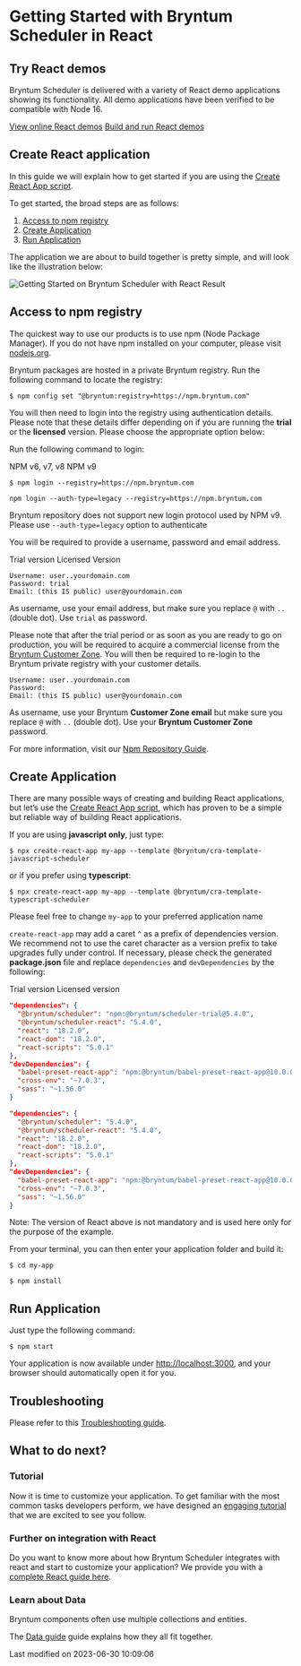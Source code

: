 # Getting Started with Bryntum Scheduler in React

## Try React demos

Bryntum Scheduler is delivered with a variety of React demo applications showing its functionality.
All demo applications have been verified to be compatible with Node 16.

<div class="b-card-group-2">
<a href="https://bryntum.com/products/scheduler/examples/?framework=react" class="b-card"><i class="fas b-fa-globe"></i>View online React demos</a>
<a href="#Scheduler/guides/integration/react/guide.md#build-and-run-local-demos" class="b-card"><i class="fab b-fa-react"></i>Build and run React demos</a>
</div>

## Create React application

In this guide we will explain how to get started if you are using the
[Create React App script](https://create-react-app.dev/).

To get started, the broad steps are as follows:

1. [Access to npm registry](##access-to-npm-registry)
2. [Create Application](##create-application)
3. [Run Application](##run-application)

The application we are about to build together is pretty simple, and will look like the illustration below:

<img src="Scheduler/getting-started-result-react-cra.png" class="b-screenshot" alt="Getting Started on Bryntum Scheduler with React Result">

## Access to npm registry

The quickest way to use our products is to use npm (Node Package Manager). If you do not have npm installed on your
computer, please visit [nodejs.org](https://nodejs.org).

Bryntum packages are hosted in a private Bryntum registry. Run the following command to locate the registry:

```shell
$ npm config set "@bryntum:registry=https://npm.bryntum.com"
```

You will then need to login into the registry using authentication details. Please note that these details differ
depending on if you are running the **trial** or the **licensed** version. Please choose the appropriate option below:

Run the following command to login:

<div class="docs-tabs" data-name="npm">
<div>
    <a>NPM v6, v7, v8</a>
    <a>NPM v9</a>
</div>
<div>

```shell
$ npm login --registry=https://npm.bryntum.com
```

</div>
<div>

```shell
npm login --auth-type=legacy --registry=https://npm.bryntum.com
```

<div class="note">

Bryntum repository does not support new login protocol used by NPM v9. Please use <code>--auth-type=legacy</code>
option to authenticate

</div>
</div>
</div>

You will be required to provide a username, password and email address.

<div class="docs-tabs" data-name="licensed">
<div>
    <a>Trial version</a>
    <a>Licensed Version</a>
</div>
<div>

```shell
Username: user..yourdomain.com
Password: trial
Email: (this IS public) user@yourdomain.com
```

<div class="note">

As username, use your email address, but make sure you replace <code>@</code> with <code>..</code> (double dot). Use <code>trial</code> as password.

</div>

<p>
Please note that after the trial period or as soon as you are ready to go on production, you will be required to acquire
a commercial license from the <a href="https://customerzone.bryntum.com">Bryntum Customer Zone</a>. You will then be
required to re-login to the Bryntum private registry with your customer details.
</p>

</div>
<div>

```shell
Username: user..yourdomain.com
Password: 
Email: (this IS public) user@yourdomain.com
```

<div class="note">

As username, use your Bryntum <strong>Customer Zone email</strong> but make sure you replace <code>@</code> with <code>..</code> (double dot).
Use your <strong>Bryntum Customer Zone</strong> password.

</div>
</div>
</div>

For more information, visit our [Npm Repository Guide](#Scheduler/guides/npm-repository.md).

## Create Application

There are many possible ways of creating and building React applications, but let’s use
the [Create React App script](https://create-react-app.dev/), which has proven to be a simple but reliable way of
building React applications.

If you are using **javascript only**, just type:

```shell
$ npx create-react-app my-app --template @bryntum/cra-template-javascript-scheduler
```

or if you prefer using **typescript**:

```shell
$ npx create-react-app my-app --template @bryntum/cra-template-typescript-scheduler
```

<div class="note">

Please feel free to change <code>my-app</code> to your preferred application name

</div>

`create-react-app` may add a caret `^` as a prefix of dependencies version. We recommend not to use the caret character
as a version prefix to take upgrades fully under control. If necessary, please check the generated **package.json** file
and replace `dependencies` and `devDependencies` by the following:

<div class="docs-tabs" data-name="licensed">
<div>
    <a>Trial version</a>
    <a>Licensed version</a>
</div>
<div>

```json
"dependencies": {
  "@bryntum/scheduler": "npm:@bryntum/scheduler-trial@5.4.0",
  "@bryntum/scheduler-react": "5.4.0",
  "react": "18.2.0",
  "react-dom": "18.2.0",
  "react-scripts": "5.0.1"
},
"devDependencies": {
  "babel-preset-react-app": "npm:@bryntum/babel-preset-react-app@10.0.0",
  "cross-env": "~7.0.3",
  "sass": "~1.56.0"
}
```

</div>
<div>

```json
"dependencies": {
  "@bryntum/scheduler": "5.4.0",
  "@bryntum/scheduler-react": "5.4.0",
  "react": "18.2.0",
  "react-dom": "18.2.0",
  "react-scripts": "5.0.1"
},
"devDependencies": {
  "babel-preset-react-app": "npm:@bryntum/babel-preset-react-app@10.0.0",
  "cross-env": "~7.0.3",
  "sass": "~1.56.0"
}
```
</div>
</div>

<div class="note">

Note: The version of React above is not mandatory and is used here only for the purpose of the example.

</div>

From your terminal, you can then enter your application folder and build it:

```shell
$ cd my-app
```

```shell
$ npm install
```

## Run Application

Just type the following command:

```shell
$ npm start
```

Your application is now available under [http://localhost:3000](http://localhost:3000), and your browser should
automatically open it for you.

## Troubleshooting

Please refer to this [Troubleshooting guide](#Scheduler/guides/integration/react/troubleshooting.md).

## What to do next?

### Tutorial

Now it is time to customize your application. To get familiar with the most common tasks developers perform, we have
designed an [engaging tutorial](#Scheduler/guides/tutorial/tutorial-react.md) that we are excited to see you follow.

### Further on integration with React

Do you want to know more about how Bryntum Scheduler integrates with react and start to customize your application? We
provide you with a [complete React guide here](#Scheduler/guides/integration/react/guide.md).

### Learn about Data

Bryntum components often use multiple collections and entities.

The [Data guide](#Scheduler/guides/data/displayingdata.md) guide explains how they all fit together.



<p class="last-modified">Last modified on 2023-06-30 10:09:06</p>